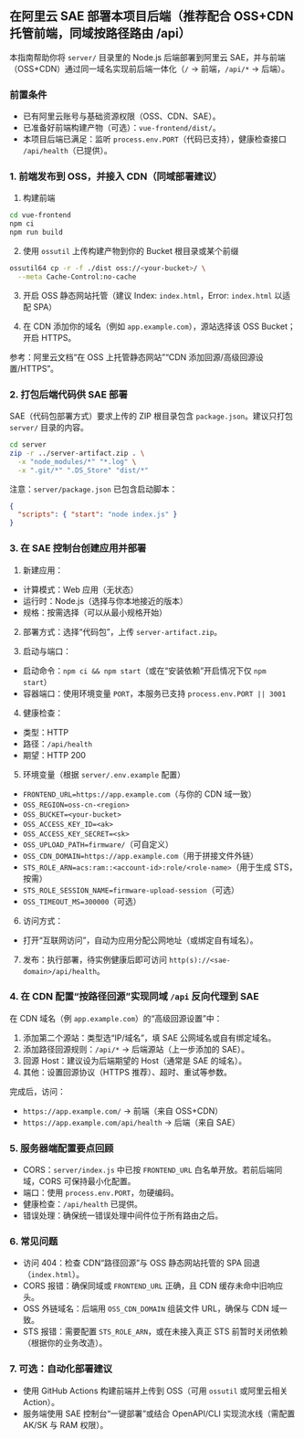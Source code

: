 ## 在阿里云 SAE 部署本项目后端（推荐配合 OSS+CDN 托管前端，同域按路径路由 /api）

本指南帮助你将 `server/` 目录里的 Node.js 后端部署到阿里云 SAE，并与前端（OSS+CDN）通过同一域名实现前后端一体化（`/` → 前端，`/api/*` → 后端）。

### 前置条件
- 已有阿里云账号与基础资源权限（OSS、CDN、SAE）。
- 已准备好前端构建产物（可选）：`vue-frontend/dist/`。
- 本项目后端已满足：监听 `process.env.PORT`（代码已支持），健康检查接口 `/api/health`（已提供）。

### 1. 前端发布到 OSS，并接入 CDN（同域部署建议）
1) 构建前端

```bash
cd vue-frontend
npm ci
npm run build
```

2) 使用 `ossutil` 上传构建产物到你的 Bucket 根目录或某个前缀

```bash
ossutil64 cp -r -f ./dist oss://<your-bucket>/ \
  --meta Cache-Control:no-cache
```

3) 开启 OSS 静态网站托管（建议 Index: `index.html`，Error: `index.html` 以适配 SPA）

4) 在 CDN 添加你的域名（例如 `app.example.com`），源站选择该 OSS Bucket；开启 HTTPS。

参考：阿里云文档“在 OSS 上托管静态网站”“CDN 添加回源/高级回源设置/HTTPS”。

### 2. 打包后端代码供 SAE 部署
SAE（代码包部署方式）要求上传的 ZIP 根目录包含 `package.json`。建议只打包 `server/` 目录的内容。

```bash
cd server
zip -r ../server-artifact.zip . \
  -x "node_modules/*" "*.log" \
  -x ".git/*" ".DS_Store" "dist/*"
```

注意：`server/package.json` 已包含启动脚本：
```json
{
  "scripts": { "start": "node index.js" }
}
```

### 3. 在 SAE 控制台创建应用并部署
1) 新建应用：
- 计算模式：Web 应用（无状态）
- 运行时：Node.js（选择与你本地接近的版本）
- 规格：按需选择（可以从最小规格开始）

2) 部署方式：选择“代码包”，上传 `server-artifact.zip`。

3) 启动与端口：
- 启动命令：`npm ci && npm start`（或在“安装依赖”开启情况下仅 `npm start`）
- 容器端口：使用环境变量 `PORT`，本服务已支持 `process.env.PORT || 3001`

4) 健康检查：
- 类型：HTTP
- 路径：`/api/health`
- 期望：HTTP 200

5) 环境变量（根据 `server/.env.example` 配置）
- `FRONTEND_URL=https://app.example.com`（与你的 CDN 域一致）
- `OSS_REGION=oss-cn-<region>`
- `OSS_BUCKET=<your-bucket>`
- `OSS_ACCESS_KEY_ID=<ak>`
- `OSS_ACCESS_KEY_SECRET=<sk>`
- `OSS_UPLOAD_PATH=firmware/`（可自定义）
- `OSS_CDN_DOMAIN=https://app.example.com`（用于拼接文件外链）
- `STS_ROLE_ARN=acs:ram::<account-id>:role/<role-name>`（用于生成 STS，按需）
- `STS_ROLE_SESSION_NAME=firmware-upload-session`（可选）
- `OSS_TIMEOUT_MS=300000`（可选）

6) 访问方式：
- 打开“互联网访问”，自动为应用分配公网地址（或绑定自有域名）。

7) 发布：执行部署，待实例健康后即可访问 `http(s)://<sae-domain>/api/health`。

### 4. 在 CDN 配置“按路径回源”实现同域 `/api` 反向代理到 SAE
在 CDN 域名（例 `app.example.com`）的“高级回源设置”中：
1) 添加第二个源站：类型选“IP/域名”，填 SAE 公网域名或自有绑定域名。
2) 添加路径回源规则：`/api/*` → 后端源站（上一步添加的 SAE）。
3) 回源 Host：建议设为后端期望的 Host（通常是 SAE 的域名）。
4) 其他：设置回源协议（HTTPS 推荐）、超时、重试等参数。

完成后，访问：
- `https://app.example.com/` → 前端（来自 OSS+CDN）
- `https://app.example.com/api/health` → 后端（来自 SAE）

### 5. 服务器端配置要点回顾
- CORS：`server/index.js` 中已按 `FRONTEND_URL` 白名单开放。若前后端同域，CORS 可保持最小化配置。
- 端口：使用 `process.env.PORT`，勿硬编码。
- 健康检查：`/api/health` 已提供。
- 错误处理：确保统一错误处理中间件位于所有路由之后。

### 6. 常见问题
- 访问 404：检查 CDN“路径回源”与 OSS 静态网站托管的 SPA 回退（`index.html`）。
- CORS 报错：确保同域或 `FRONTEND_URL` 正确，且 CDN 缓存未命中旧响应头。
- OSS 外链域名：后端用 `OSS_CDN_DOMAIN` 组装文件 URL，确保与 CDN 域一致。
- STS 报错：需要配置 `STS_ROLE_ARN`，或在未接入真正 STS 前暂时关闭依赖（根据你的业务改造）。

### 7. 可选：自动化部署建议
- 使用 GitHub Actions 构建前端并上传到 OSS（可用 `ossutil` 或阿里云相关 Action）。
- 服务端使用 SAE 控制台“一键部署”或结合 OpenAPI/CLI 实现流水线（需配置 AK/SK 与 RAM 权限）。


